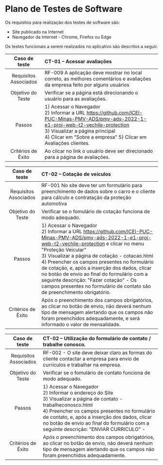 # Plano de Testes de Software

Os requisitos para realização dos testes de software são:
*	Site publicado na Internet
*	Navegador da Internet - Chrome, Firefox ou Edge


Os testes funcionais a serem realizados no aplicativo são descritos a seguir.

|     Caso de teste      | CT-01 – Acessar avaliações                                                                                                                                                                                                                                                                                            |
|:----------------------:|:--------------------------------------------------------------------------------------------------------------------------------------------------------------------------------------------------------------------------------------------------------------------------------------------------------------------|
| Requisitos Associados	 | RF-009	A aplicação deve mostrar no local correto, as melhores comentários e avaliações da empresa feito por alguns usuários                                                                                                                                                        |
|   Objetivo do Teste    | 	Verificar se a página está direcionando o usuário para as avaliações.                                                                                                                                                                                                                           |
|        Passos	         | 1) Acessar o Navegador <br> 2) Informar a URL https://github.com/ICEI-PUC-Minas-PMV-ADS/pmv-ads-2022-1-e1-proj-web-t2-vechile-protection <br> 3) Visualizar a página principal <br> 4) Clicar em "Sobre a empresa" 5) Clicar em Avaliações clientes.                                                                                                                                                       |
|   Critérios de Êxito   | 	Ao clicar no link o usuário deve ser direcionado para a página de avaliações. 
 
 
|     Caso de teste      | CT-02 – Cotação de veículos                                                                                                                                                                                                                                                                         |
|         :---:          | :---                                                                                                                                                                                                                                                                                                                |
| Requisitos Associados	 | RF-001	No site deve ter um formulário para preenchimento de dados sobre o carro e o cliente para cálculo e contratação da proteção automotiva                                                                                                                            |
|   Objetivo do Teste    | 	Verificar se  o fomulário de cotação funciona de modo adequado.                                                                                                                                                                                                                                                    |
|        Passos	         | 1) Acessar o Navegador <br> 2) Informar a URL https://github.com/ICEI-PUC-Minas-PMV-ADS/pmv-ads-2022-1-e1-proj-web-t2-vechile-protection e clicar no menu "Proteção Veicular" <br> 3) Visualizar a página de cotação - cotacao.html <br> 4) Preencher os campos presentes no formulário de cotação, e, após a inserção dos dados, clicar no botão de envio ao final do formulário com a seguinte descrição: "Fazer cotação" - Os campos presentes no formulário de contato são de preenchimento obrigatório. |
| Critérios de Êxito |	Após o preenchimento dos campos obrigatórios, ao clicar no botão de envio, não deverá nenhum tipo de mensagem alertando que os campos não foram preenchidos adequadamente, e será informado o valor de mensalidade.


|     Caso de teste      | CT-02 – Utilização do formulário de contato / trabalhe conosco.                                                                                                                                                                                                                                                                       |
|         :---:          | :---                                                                                                                                                                                                                                                                                                                |
| Requisitos Associados	 | RF-002 - O site deve deixar claro as formas do cliente contactar a empresa para envio de currículos e trabalhar na empresa.                                                                                                 |
|   Objetivo do Teste    | 	Verificar se  o fomulário de contato funciona de modo adequado.                                                                                                                                                                                                                                                    |
|        Passos	         | 1) Acessar o Navegador <br> 2) Informar o endereço do Site <br> 3) Visualizar a página de contato - trabalheconosco.html <br> 4) Preencher os campos presentes no formulário de contato, e, após a inserção dos dados, clicar no botão de envio ao final do formulário com a seguinte descrição: "ENVIAR CURRICULO" -|
| Critérios de Êxito |	Após o preenchimento dos campos obrigatórios, ao clicar no botão de envio, não deverá nenhum tipo de mensagem alertando que os campos não foram preenchidos adequadamente.




